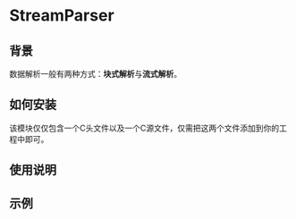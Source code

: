 # StreamParser

## 背景

数据解析一般有两种方式：**块式解析**与**流式解析**。

## 如何安装

该模块仅仅包含一个C头文件以及一个C源文件，仅需把这两个文件添加到你的工程中即可。

## 使用说明

## 示例

